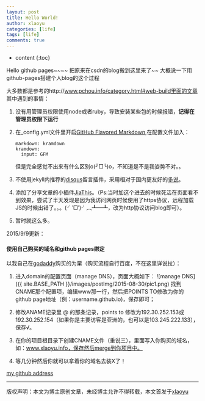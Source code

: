 ```yaml
---
layout: post
title: Hello World!
author: xlaoyu
categories: [life]
tags: [life]
comments: true
---
```


* content
{:toc}

Hello github pages~~~~
把原来在csdn的blog搬到这里来了~~
大概说一下用github-pages搭建个人blog的这个过程



大多数都是参考的http://www.pchou.info/category.html#web-build里面的文章
其中遇到的事情：

1. 没有用管理员权限使用node或者ruby，导致安装某些包的时候报错，**记得在管理员权限下运行**
2. 在_config.yml文件里开启[GitHub Flavored Markdown](https://help.github.com/articles/github-flavored-markdown),在配置文件加入：

    ```
    markdown: kramdown
    kramdown:
      input: GFM
    ```
    但是完全感觉不出来有什么区别o(╯□╰)o，不知道是不是我姿势不对。。
3. 不使用jekyll内推荐的[disqus](https://disqus.com/home/welcome/)留言插件，采用相对于国内更友好的[多说](http://duoshuo.com/)。
4. 添加了分享文章的小插件[JiaThis](http://www.jiathis.com/)。（Ps:当时加这个进去的时候死活在页面看不到效果，尝试了半天发现是因为我访问网页时候使用了https协议，远程加载JS的时候出错了。。。(╯‵□′)╯︵┻━┻，改为http协议访问blog即可）。
5. 暂时就这么多。

2015/9/9更新：
#### 使用自己购买的域名和github pages绑定
以我自己在[godaddy](https://www.godaddy.com/ "godaddy")购买的为栗（购买流程自行百度，不在这里详说拉）：

1. 进入domain的配置页面（manage DNS），页面大概如下：
    ![manage DNS]({{ site.BASE_PATH }}/images/postImg/2015-08-30/pic1.png)
    找到CNAME那个配置项，编辑www那一行，然后把POINTS TO修改为你的github page地址（例：username.github.io)，保存即可；

2. 修改ANAME记录里 @ 的那条记录，points to 修改为192.30.252.153或192.30.252.154（如果你是主要访客是亚洲的，也可以是103.245.222.133），保存√。

3. 在你的项目根目录下创建CNAME文件（重说三），里面写入你购买的域名，如：www.xlaoyu.info，保存然后merge到你项目中。
4. 等几分钟然后你就可以拿着你的域名去装X了！

<a class="btn btn-default" href="https://github.com/Yuliang-Lee">my github address</a>

----------

版权声明：本文为博主原创文章，未经博主允许不得转载，本文首发于[xlaoyu](https://www.xlaoyu.info)